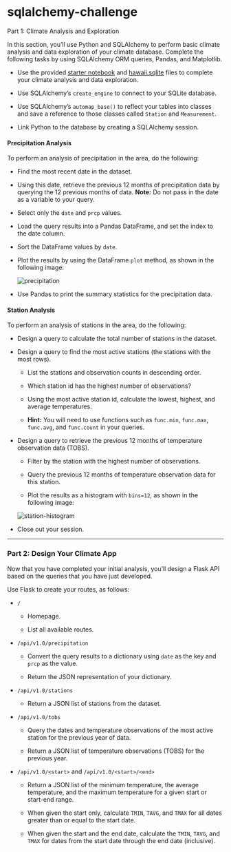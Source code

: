 # sqlalchemy-challenge

Part 1: Climate Analysis and Exploration

In this section, you’ll use Python and SQLAlchemy to perform basic climate analysis and data exploration of your climate database. Complete the following tasks by using SQLAlchemy ORM queries, Pandas, and Matplotlib.

- Use the provided [starter notebook](climate_starter.ipynb) and [hawaii.sqlite](Resources/hawaii.sqlite) files to complete your climate analysis and data exploration.

- Use SQLAlchemy’s `create_engine` to connect to your SQLite database.

- Use SQLAlchemy’s `automap_base()` to reflect your tables into classes and save a reference to those classes called `Station` and `Measurement`.

- Link Python to the database by creating a SQLAlchemy session.

#### Precipitation Analysis

To perform an analysis of precipitation in the area, do the following:

- Find the most recent date in the dataset.

- Using this date, retrieve the previous 12 months of precipitation data by querying the 12 previous months of data. **Note:** Do not pass in the date as a variable to your query.

- Select only the `date` and `prcp` values.

- Load the query results into a Pandas DataFrame, and set the index to the date column.

- Sort the DataFrame values by `date`.

- Plot the results by using the DataFrame `plot` method, as shown in the following image:

  ![precipitation](Images/precipitation.png)

- Use Pandas to print the summary statistics for the precipitation data.

#### Station Analysis

To perform an analysis of stations in the area, do the following:

- Design a query to calculate the total number of stations in the dataset.

- Design a query to find the most active stations (the stations with the most rows).

  - List the stations and observation counts in descending order.

  - Which station id has the highest number of observations?

  - Using the most active station id, calculate the lowest, highest, and average temperatures.

  - **Hint:** You will need to use functions such as `func.min`, `func.max`, `func.avg`, and `func.count` in your queries.

- Design a query to retrieve the previous 12 months of temperature observation data (TOBS).

  - Filter by the station with the highest number of observations.

  - Query the previous 12 months of temperature observation data for this station.

  - Plot the results as a histogram with `bins=12`, as shown in the following image:

  ![station-histogram](Images/station-histogram.png)

- Close out your session.

---

### Part 2: Design Your Climate App

Now that you have completed your initial analysis, you’ll design a Flask API based on the queries that you have just developed.

Use Flask to create your routes, as follows:

- `/`

  - Homepage.

  - List all available routes.

- `/api/v1.0/precipitation`

  - Convert the query results to a dictionary using `date` as the key and `prcp` as the value.

  - Return the JSON representation of your dictionary.

- `/api/v1.0/stations`

  - Return a JSON list of stations from the dataset.

- `/api/v1.0/tobs`

  - Query the dates and temperature observations of the most active station for the previous year of data.

  - Return a JSON list of temperature observations (TOBS) for the previous year.

- `/api/v1.0/<start>` and `/api/v1.0/<start>/<end>`

  - Return a JSON list of the minimum temperature, the average temperature, and the maximum temperature for a given start or start-end range.

  - When given the start only, calculate `TMIN`, `TAVG`, and `TMAX` for all dates greater than or equal to the start date.

  - When given the start and the end date, calculate the `TMIN`, `TAVG`, and `TMAX` for dates from the start date through the end date (inclusive).

